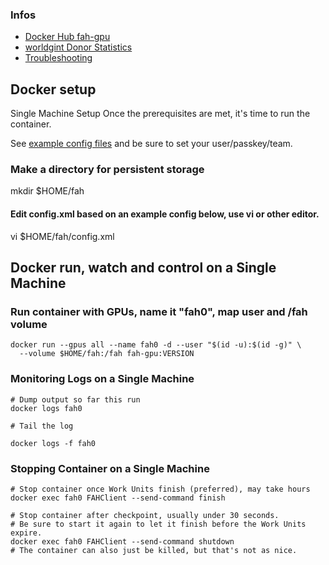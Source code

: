 ### Infos

- [Docker Hub fah-gpu](https://hub.docker.com/r/foldingathome/fah-gpu#example-config-files)
- [worldgint Donor Statistics](https://stats.foldingathome.org/donor/id/677134766)
- [Troubleshooting](https://foldingathome.org/support/faq/troubleshooting/)

## Docker setup
Single Machine Setup
Once the prerequisites are met, it's time to run the container.

See [example config files](https://hub.docker.com/r/foldingathome/fah-gpu#example-config-files) and be sure to set your user/passkey/team.

### Make a directory for persistent storage
mkdir $HOME/fah

#### Edit config.xml based on an example config below, use vi or other editor.
vi $HOME/fah/config.xml

## Docker run, watch and control on a Single Machine

### Run container with GPUs, name it "fah0", map user and /fah volume
```
docker run --gpus all --name fah0 -d --user "$(id -u):$(id -g)" \
  --volume $HOME/fah:/fah fah-gpu:VERSION
```

### Monitoring Logs on a Single Machine

```
# Dump output so far this run
docker logs fah0

# Tail the log

docker logs -f fah0
```

### Stopping Container on a Single Machine

```
# Stop container once Work Units finish (preferred), may take hours
docker exec fah0 FAHClient --send-command finish

# Stop container after checkpoint, usually under 30 seconds.
# Be sure to start it again to let it finish before the Work Units expire.
docker exec fah0 FAHClient --send-command shutdown
# The container can also just be killed, but that's not as nice.
```
